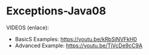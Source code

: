 # Exceptions-Java08
VIDEOS (enlace):
+ BasicS Examples:  https://youtu.be/kRbSiNVFkH0
+ Advanced Example:  https://youtu.be/TjVcDe9cC9A
